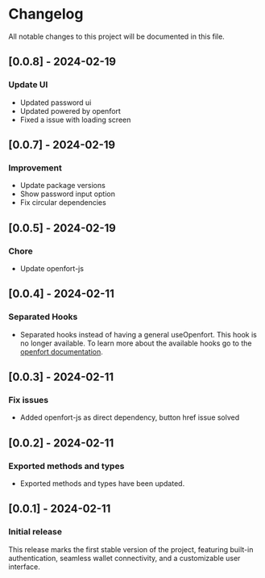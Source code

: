 # Changelog

All notable changes to this project will be documented in this file.

## [0.0.8] - 2024-02-19

### Update UI

- Updated password ui
- Updated powered by openfort
- Fixed a issue with loading screen

## [0.0.7] - 2024-02-19

### Improvement

- Update package versions
- Show password input option
- Fix circular dependencies

## [0.0.5] - 2024-02-19

### Chore

- Update openfort-js

## [0.0.4] - 2024-02-11

### Separated Hooks

- Separated hooks instead of having a general useOpenfort. This hook is no longer available.
  To learn more about the available hooks go to the [openfort documentation](https://www.openfort.xyz/docs/guides/react/hooks).

## [0.0.3] - 2024-02-11

### Fix issues

- Added openfort-js as direct dependency, button href issue solved

## [0.0.2] - 2024-02-11

### Exported methods and types

- Exported methods and types have been updated.

## [0.0.1] - 2024-02-11

### Initial release

This release marks the first stable version of the project, featuring built-in authentication, seamless wallet connectivity, and a customizable user interface.
